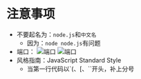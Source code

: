 # 注意事项

- 不要起名为：`node.js`和`中文名`
  - 因为：`node node.js`有问题
- 端口：
  ![端口](https://ws1.sinaimg.cn/large/006tNbRwgy1fy0vq2zstsj32hy0twwo4.jpg)
  ![端口](https://ws1.sinaimg.cn/large/006tNbRwgy1fy0w0i5855j31800koadk.jpg)
- 风格指南：JavaScript Standard Style
  - 当第一行代码以`(、[、\``开头，补上分号